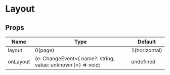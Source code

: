 # Layout

## Props

| Name  | Type  | Default |
| ----- | ----- | ------- |
| layout | 0(page) | 1(horizontal) | 1 |
| onLayout | (e: ChangeEvent<{ name?: string; value: unknown }>) => void; | undefined |